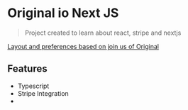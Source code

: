 # Original io Next JS

> Project created to learn about react, stripe and nextjs

[Layout and preferences based on join us of Original](https://github.com/original-io/join-us)

## Features

- Typescript
- Stripe Integration
- 
